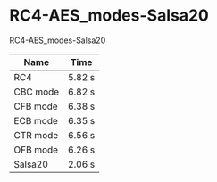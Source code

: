 # RC4-AES_modes-Salsa20
RC4-AES_modes-Salsa20

| Name | Time |
|------|------|
| RC4  | 5.82 s |
| CBC mode | 6.82 s|
| CFB mode | 6.38 s |
| ECB mode | 6.35 s |
| CTR mode | 6.56 s |
| OFB mode | 6.26 s |
| Salsa20 | 2.06 s |
